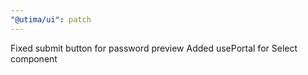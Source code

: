 ```yaml
---
"@utima/ui": patch
---
```


Fixed submit button for password preview
Added usePortal for Select component
